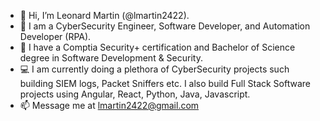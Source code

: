 - 👋 Hi, I’m Leonard Martin (@lmartin2422).
- 👀 I am a CyberSecurity Engineer, Software Developer, and Automation Developer (RPA).
- 🌱 I have a Comptia Security+ certification and Bachelor of Science degree in Software Development & Security.
- 💻 I am currently doing a plethora of CyberSecurity projects such building SIEM logs, Packet Sniffers etc.  I also build Full Stack Software projects using Angular, React, Python, Java, Javascript.
- 📫 Message me at lmartin2422@gmail.com

<!---
lmartin2422/lmartin2422 is a ✨ special ✨ repository because its `README.md` (this file) appears on your GitHub profile.
You can click the Preview link to take a look at your changes.
--->
